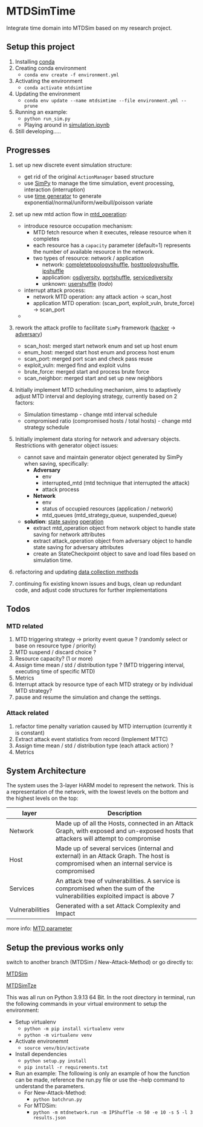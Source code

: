 # MTDSimTime

Integrate time domain into MTDSim based on my research project.

## Setup this project

1. Installing [conda](https://conda.io/projects/conda/en/latest/user-guide/install/index.html)
2. Creating conda environment
   - `conda env create -f environment.yml`
3. Activating the environment
   - `conda activate mtdsimtime`
4. Updating the environment
   - `conda env update --name mtdsimtime --file environment.yml --prune`
5. Running an example: 
   - `python run_sim.py`
   - Playing around in [simulation.ipynb](https://github.com/MoeBuTa/MTDSimTime/blob/main/simulation.ipynb)
6. Still developing.....


## Progresses

1. set up new discrete event simulation structure:
    - get rid of the original `ActionManager` based structure
    - use [SimPy](https://simpy.readthedocs.io/en/latest/index.html) to manage the time simulation, event processing, interaction (interruption)
    - use [time generator](https://github.com/MoeBuTa/MTDSimTime/blob/main/mtdnetwork/operation/time_generator.py) to generate exponential/normal/uniform/weibull/poisson variate

2. set up new mtd action flow in [mtd_operation](https://github.com/MoeBuTa/MTDSimTime/blob/main/mtdnetwork/operation/mtd_operation.py):
    - introduce resource occupation mechanism:
        - MTD fetch resource when it executes, release resource when it completes
        - each resource has a `capacity` parameter (default=1) represents the number of available resource in the network.
        - two types of resource: network / application
            - network: [completetopologyshuffle](https://github.com/MoeBuTa/MTDSimTime/blob/main/mtdnetwork/mtd/completetopologyshuffle.py), [hosttoplogyshuffle](https://github.com/MoeBuTa/MTDSimTime/blob/main/mtdnetwork/mtd/hosttopologyshuffle.py), [ipshuffle](https://github.com/MoeBuTa/MTDSimTime/blob/main/mtdnetwork/mtd/ipshuffle.py)
            - application: [osdiversity](https://github.com/MoeBuTa/MTDSimTime/blob/main/mtdnetwork/mtd/osdiversity.py), [portshuffle](https://github.com/MoeBuTa/MTDSimTime/blob/main/mtdnetwork/mtd/portshuffle.py), [servicediversity](https://github.com/MoeBuTa/MTDSimTime/blob/main/mtdnetwork/mtd/servicediversity.py)
            - unknown: [usershuffle](https://github.com/MoeBuTa/MTDSimTime/blob/main/mtdnetwork/mtd/usershuffle.py) (_todo_)
    - interrupt attack process:
        - network MTD operation: any attack action -> scan_host
        - application MTD operation: (scan_port, exploit_vuln, brute_force) -> scan_port
    -

3. rework the attack profile to facilitate `SimPy` framework ([hacker](https://github.com/MoeBuTa/MTDSimTime/blob/New-Attack-Method/mtdnetwork/hacker.py) -> [adversary](https://github.com/MoeBuTa/MTDSimTime/blob/main/mtdnetwork/event/adversary.py))
    - scan_host: merged start network enum and set up host enum
    - enum_host: merged start host enum and process host enum
    - scan_port: merged port scan and check pass reuse 
    - exploit_vuln: merged find and exploit vulns
    - brute_force: merged start and process brute force
    - scan_neighbor: merged start and set up new neighbors

4. Initially implement MTD scheduling mechanism, aims to adaptively adjust MTD interval and deploying strategy, currently based on 2 factors:
    - Simulation timestamp - change mtd interval schedule
    - compromised ratio (compromised hosts / total hosts) - change mtd strategy schedule

5. Initially implement data storing for network and adversary objects. Restrictions with generator object issues:
    - cannot save and maintain generator object generated by SimPy when saving, specifically:
      - **Adversary**
        - env
        - interrupted_mtd (mtd technique that interrupted the attack)
        - attack process
      - **Network**
        - env
        - status of occupied resources (application / network)
        - mtd_queues (mtd_strategy_queue, suspended_queue)
    - **solution**: [state saving](https://github.com/MoeBuTa/MTDSimTime/tree/main/mtdnetwork/state) [operation](https://github.com/MoeBuTa/MTDSimTime/tree/main/mtdnetwork/operation)
      - extract mtd_operation object from network object to handle state saving for network attributes
      - extract attack_operation object from adversary object to handle state saving for adversary attributes
      - create an StateCheckpoint object to save and load files based on simulation time.

6. refactoring and updating [data collection methods](https://github.com/MoeBuTa/MTDSimTime/tree/main/mtdnetwork/stats)

7. continuing fix existing known issues and bugs, clean up redundant code, and adjust code structures for further implementations


## Todos
### MTD related
1. MTD triggering strategy -> priority event queue ? (randomly select or base on resource type / priority)
2. MTD suspend / discard choice ?
3. Resource capacity? (1 or more)
4. Assign time mean / std / distribution type ? (MTD triggering interval, executing time of specific MTD)
5. Metrics
6. Interrupt attack by resource type of each MTD strategy or by individual MTD strategy? 
7. pause and resume the simulation and change the settings.

### Attack related
1. refactor time penalty variation caused by MTD interruption (currently it is constant)
2. Extract attack event statistics from record (Implement MTTC)
3. Assign time mean / std / distribution type (each attack action) ?
4. Metrics


## System Architecture
The system uses the 3-layer HARM model to represent the network. This is a representation of the network, with the lowest levels on the bottom and the highest levels on the top:

| layer           | Description                                                                                                                              |
|-----------------|------------------------------------------------------------------------------------------------------------------------------------------|
| Network         | Made up of all the Hosts, connected in an Attack Graph, with exposed and un-exposed hosts that attackers will attempt to compromise      |
| Host            | Made up of several services (internal and external) in an Attack Graph.  The host is compromised when an internal service is compromised |
| Services        | An attack tree of vulnerabilities. A service is compromised when  the sum of the vulnerabilities exploited impact is above 7             |
| Vulnerabilities | Generated with a set Attack Complexity and Impact                                                                                        |

more info: [MTD parameter](https://github.com/MoeBuTa/MTDSimTime/blob/main/docs/MTD%20Parameters.pdf)


## Setup the previous works only

switch to another branch (MTDSim / New-Attack-Method) or go directly to:

[MTDSim](https://github.com/Ccamm/MTDSim)

[MTDSimTze](https://github.com/tzewenlee99/MTDSimTze)



This was all run on Python 3.9.13 64 Bit. In the root directory in terminal, run the following commands in your virtual environment to setup the environment:

- Setup virtualenv
   - `python -m pip install virtualenv venv`
   - `python -m virtualenv venv`
- Activate environemnt
   - `source venv/bin/activate`
- Install dependencies
   - `python setup.py install`
   - `pip install -r requirements.txt`
- Run an example: The following is only an example of how the function can be made, reference the run.py file or use the –help command to understand the parameters.
   - For New-Attack-Method: 
     - `python batchrun.py`
   - For MTDSim: 
     - `python -m mtdnetwork.run -m IPShuffle -n 50 -e 10 -s 5 -l 3 results.json`


